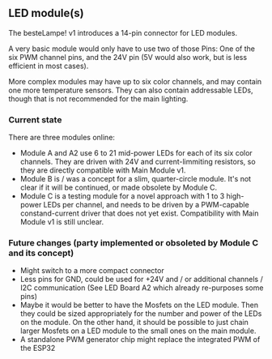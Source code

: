 ## LED module(s)
The besteLampe! v1 introduces a 14-pin connector for LED modules. 

A very basic module would only have to use two of those Pins: One of the six PWM channel pins, and the 24V pin (5V would also work, but is less efficient in most cases).

More complex modules may have up to six color channels, and may contain one more temperature sensors. They can also contain addressable LEDs, though that is not recommended for the main lighting.

### Current state
There are three modules online:
 * Module A and A2 use 6 to 21 mid-power LEDs for each of its six color channels. They are driven with 24V and current-limmiting resistors, so they are directly compatible with Main Module v1.
 * Module B is / was a concept for a slim, quarter-circle module. It's not clear if it will be continued, or made obsolete by Module C.
 * Module C is a testing module for a novel approach with 1 to 3 high-power LEDs per channel, and needs to be driven by a PWM-capable constand-current driver that does not yet exist. Compatibility with Main Module v1 is still unclear.

### Future changes (party implemented or obsoleted by Module C and its concept)
 * Might switch to a more compact connector
 * Less pins for GND, could be used for +24V and / or additional channels / I2C communication (See LED Board A2 which already re-purposes some pins)
 * Maybe it would be better to have the Mosfets on the LED module. Then they could be sized appropriately for the number and power of the LEDs on the module. On the other hand, it should be possible to just chain larger Mosfets on a LED module to the small ones on the main module.
 * A standalone PWM generator chip might replace the integrated PWM of the ESP32